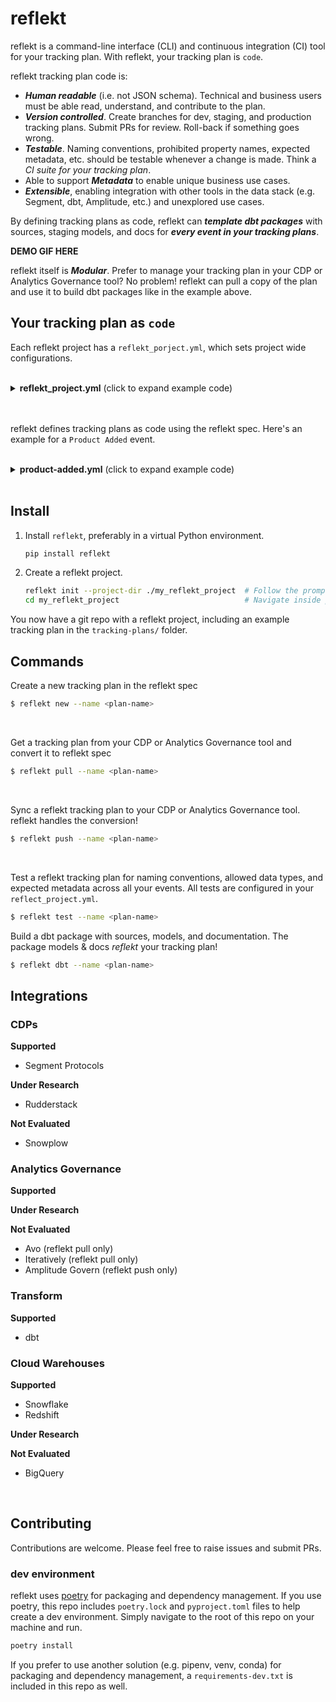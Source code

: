 <!--
SPDX-FileCopyrightText: 2022 Gregory Clunies <greg@reflekt-ci.com>

SPDX-License-Identifier: Apache-2.0
-->

# reflekt
reflekt is a command-line interface (CLI) and continuous integration (CI) tool for your tracking plan. With reflekt, your tracking plan is `code`.

reflekt tracking plan code is:
- ***Human readable*** (i.e. not JSON schema). Technical and business users must be able read, understand, and contribute to the plan.
- ***Version controlled***. Create branches for dev, staging, and production tracking plans. Submit PRs for review. Roll-back if something goes wrong.
- ***Testable***. Naming conventions, prohibited property names, expected metadata, etc. should be testable whenever a change is made. Think a *CI suite for your tracking plan*.
- Able to support ***Metadata*** to enable unique business use cases.
- ***Extensible***, enabling integration with other tools in the data stack (e.g. Segment, dbt, Amplitude, etc.) and unexplored use cases.

By defining tracking plans as code, reflekt can ***template dbt packages*** with sources, staging models, and docs for ***every event in your tracking plans***.

**DEMO GIF HERE**

reflekt itself is ***Modular***. Prefer to manage your tracking plan in your CDP or Analytics Governance tool? No problem! reflekt can pull a copy of the plan and use it to build dbt packages like in the example above.

## Your tracking plan as `code`
Each reflekt project has a `reflekt_porject.yml`, which sets project wide configurations.
<br>
<br>

<details><summary><strong>reflekt_project.yml</strong> (click to expand example code)</summary><p>

```yaml
# reflekt_project.yml

name: default_project

config_profile: default_profile  # Profile defined in reflekt_config.yml
# config_path: /absolute/path/to/reflekt_config.yml  # OPTIONAL - Absolute path to reflekt_config.yml

tracking-plans:
naming: # REQUIRED - For `events:` and `properties:` below
    #   - Provide one of `casing` or `pattern` (regex).
    #   - Set whether numbers are allowed in event/property names
    events:
    case: title  # One of title|snake|camel
    allow_numbers: true
    # pattern: '\b([a-z]*)([A-Z][a-z]+)+\b'
    reserved: []  # Reserved event names not allowed (casing matters)

    properties:
    case: snake  # One of title|snake|camel
    allow_numbers: true
    # pattern: '[A-Z][a-z]+'s
    reserved: [] # Reserved property names not allowed (casing matters)

data_types:  # REQUIRED - Specify allowed data types
    allowed:   # Available data types are listed below
    - string
    - integer
    - boolean
    - number
    - object
    - array
    - any

# OPTIONAL - Define a schema to ensure certain metadata is always defined for your events. This can be anything you want!
# Running `reflekt test --name <plan-name>` will check the metadata schema is upheld for all events
# To begin enforcing event metadata, uncomment the `metadata` block below and modify as needed
metadata:
    schema:
    product_owner:
        type: string
        required: true
    code_owner:
        required: true
        type: string
    priority:
    required: true
    type: integer
    allowed:
        - 1
        - 2
        - 3

dbt:
schema_map: # REQUIRED
    # For each tracking plan in your reflekt project, you must specify the schema in the data warehouse where raw event data is stored.
    my-plan: my_schema
sources:
    prefix: reflekt_src_  # REQUIRED - prefix for dbt package source files
staged_models:
    prefix: reflekt_stg_  # REQUIRED - prefix for dbt package staging models & docs
    incremental_logic: |  # REQUIRED - Specify the incremental logic to use when templating dbt models. This should include the {%- if is_incremental() %} ... {%- endif %} block
    {%- if is_incremental() %}
    where received_at >= ( select max(received_at_tstamp) from {{ this }} )
    {%- endif %}
    # See this article for details on dbt incremental logic: https://discourse.getdbt.com/t/on-the-limits-of-incrementality/303
```
</p></details>
<br>
<br>

reflekt defines tracking plans as code using the reflekt spec. Here's an example for a `Product Added` event.
<br>
<br>

<details><summary><strong>product-added.yml</strong> (click to expand example code)</summary><p>

```yaml
# product-added.yml
- version: 1
  name: Product Added
  description: Fired when a user adds a product to their cart.
  metadata:  # Set event metadata. Configure metadata tests in reflekt_project.yml
    product_owner: pm-name
    code_owner: eng-squad-1
    priority: 1
  properties:
    - name: cart_id
      description: Cart ID to which the product was added to.
      type: string
      required: true    # Specify property is required
    - name: product_id
      description: Database ID of the product being viewed.
      type: integer
      required: true
    - name: name
      description: Name of the product.
      type: string     # Specify property type
      required: true
    - name: variant
      description: Variant of the product (e.g. small, medium, large).
      type: string
      enum:            # Enumerated list of allowed values
        - small
        - medium
        - large
      required: false  # Property is not required
    - name: price
      description: Price ($) of the product added to the cart.
      type: number
      required: true
    - name: quantity
      description: Quantity of the product added to the cart.
      type: integer
      required: true
```
</p></details>
<br>


## Install
1. Install `reflekt`, preferably in a virtual Python environment.
   ```bash
   pip install reflekt
   ```

2. Create a reflekt project.
   ```bash
   reflekt init --project-dir ./my_reflekt_project  # Follow the prompts
   cd my_reflekt_project                            # Navigate inside project
   ```

You now have a git repo with a reflekt project, including an example tracking plan in the `tracking-plans/` folder.

## Commands
Create a new tracking plan in the reflekt spec
```zsh
$ reflekt new --name <plan-name>
```
<br>

Get a tracking plan from your CDP or Analytics Governance tool and convert it to reflekt spec
```zsh
$ reflekt pull --name <plan-name>
```
<br>

Sync a reflekt tracking plan to your CDP or Analytics Governance tool. reflekt handles the conversion!
```zsh
$ reflekt push --name <plan-name>
```
<br>

Test a reflekt tracking plan for naming conventions, allowed data types, and expected metadata across all your events. All tests are configured in your `reflect_project.yml`.
```zsh
$ reflekt test --name <plan-name>
```

Build a dbt package with sources, models, and documentation. The package models & docs *reflekt* your tracking plan!
```zsh
$ reflekt dbt --name <plan-name>
```

## Integrations
### CDPs
**Supported**
- Segment Protocols

**Under Research**
- Rudderstack

**Not Evaluated**
- Snowplow

### Analytics Governance
**Supported**

**Under Research**

**Not Evaluated**
- Avo (reflekt pull only)
- Iteratively (reflekt pull only)
- Amplitude Govern (reflekt push only)

### Transform
**Supported**
- dbt

### Cloud Warehouses
**Supported**
- Snowflake
- Redshift

**Under Research**

**Not Evaluated**
- BigQuery

<br>

## Contributing

Contributions are welcome. Please feel free to raise issues and submit PRs.

### dev environment
reflekt uses [poetry](https://python-poetry.org/) for packaging and dependency management. If you use poetry, this repo includes `poetry.lock` and `pyproject.toml` files to help create a dev environment. Simply navigate to the root of this repo on your machine and run.
```bash
poetry install
```

If you prefer to use another solution (e.g. pipenv, venv, conda) for packaging and dependency management, a `requirements-dev.txt` is included in this repo as well.
